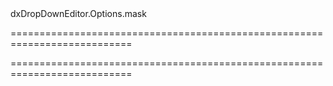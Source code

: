 <!--id-->dxDropDownEditor.Options.mask<!--/id-->
===========================================================================
<!--hidden--><!--/hidden-->
===========================================================================

